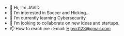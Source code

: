 - 👋 Hi, I’m JAVID
- 👀 I’m interested in Soccer and Hicking...
- 🌱 I’m currently learning Cybersecurity
- 💞️ I’m looking to collaborate on new ideas and startups.
- 📫 How to reach me : Email: Hjavid123@gmail.com

<!---
Hjavid123/Hjavid123 is a ✨ special ✨ repository because its `README.md` (this file) appears on your GitHub profile.
You can click the Preview link to take a look at your changes.
--->
